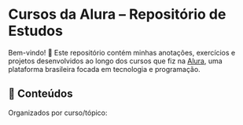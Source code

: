 # Cursos da Alura – Repositório de Estudos

Bem-vindo! 👋
Este repositório contém minhas anotações, exercícios e projetos desenvolvidos ao longo dos cursos que fiz na [Alura](https://www.alura.com.br/), uma plataforma brasileira focada em tecnologia e programação.

## 🧠 Conteúdos

Organizados por curso/tópico:
